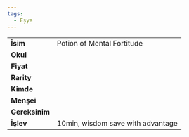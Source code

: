 ```yaml
---
tags:
  - Eşya
---  
```

  
|  |  |  
|---|---|  
| **İsim** | Potion of Mental Fortitude|  
| **Okul** | |  
| **Fiyat** | |  
| **Rarity** | |  
| **Kimde** | |  
| **Menşei** | |  
| **Gereksinim** | |  
| **İşlev** | 10min, wisdom save with advantage|  
